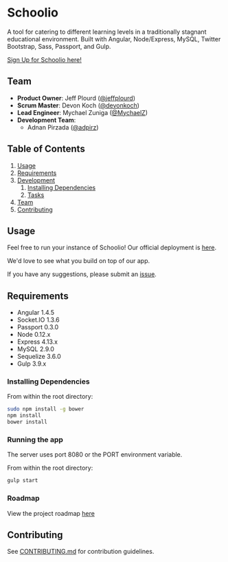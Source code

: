 # Schoolio

A tool for catering to different learning levels in a traditionally stagnant educational environment.  Built with Angular, Node/Express, MySQL, Twitter Bootstrap, Sass, Passport, and Gulp.

[Sign Up for Schoolio here!](https://schoolio.xyz/#/signup)

## Team

  - __Product Owner__: Jeff Plourd ([@jeffplourd](https://github.com/jeffplourd))
  - __Scrum Master__: Devon Koch ([@devonkoch](https://github.com/devonkoch))
  - __Lead Engineer__: Mychael Zuniga ([@MychaelZ](https://github.com/MychaelZ))
  - __Development Team__:
    - Adnan Pirzada ([@adpirz](https://github.com/adpirz))

## Table of Contents

1. [Usage](#Usage)
1. [Requirements](#requirements)
1. [Development](#development)
    1. [Installing Dependencies](#installing-dependencies)
    1. [Tasks](#tasks)
1. [Team](#team)
1. [Contributing](#contributing)

## Usage

Feel free to run your instance of Schoolio! Our official deployment is [here](http://schoolio.xyz).

We'd love to see what you build on top of our app.

If you have any suggestions, please submit an [issue](https://github.com/CatatonicWonton/CatatonicWonton/issues).

## Requirements

- Angular 1.4.5
- Socket.IO 1.3.6
- Passport 0.3.0
- Node 0.12.x
- Express 4.13.x
- MySQL 2.9.0
- Sequelize 3.6.0
- Gulp 3.9.x

### Installing Dependencies

From within the root directory:

```sh
sudo npm install -g bower
npm install
bower install
```

### Running the app

The server uses port 8080 or the PORT environment variable.

From within the root directory:

```sh
gulp start
```

### Roadmap

View the project roadmap [here](https://waffle.io/CatatonicWonton/CatatonicWonton/)


## Contributing

See [CONTRIBUTING.md](CONTRIBUTING.md) for contribution guidelines.
